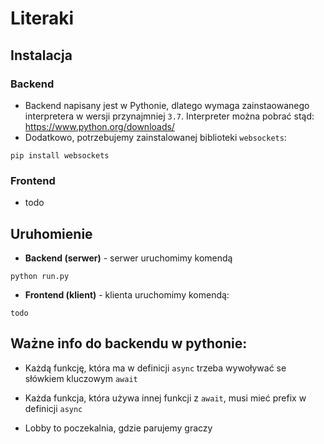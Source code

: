 # Literaki

## Instalacja

### Backend

- Backend napisany jest w Pythonie, dlatego wymaga zainstaowanego interpretera w wersji przynajmniej `3.7`. Interpreter można pobrać stąd: https://www.python.org/downloads/
- Dodatkowo, potrzebujemy zainstalowanej biblioteki `websockets`:
```
pip install websockets
```

### Frontend
- todo


## Uruhomienie
- **Backend (serwer)** - serwer uruchomimy komendą
```
python run.py 
```
- **Frontend (klient)** - klienta uruchomimy komendą: 
```
todo
```



## Ważne info do backendu w pythonie:
- Każdą funkcję, która ma w definicji `async` trzeba wywoływać se słówkiem kluczowym `await`
- Każda funkcja, która używa innej funkcji z `await`, musi mieć prefix w definicji `async`

- Lobby to poczekalnia, gdzie parujemy graczy